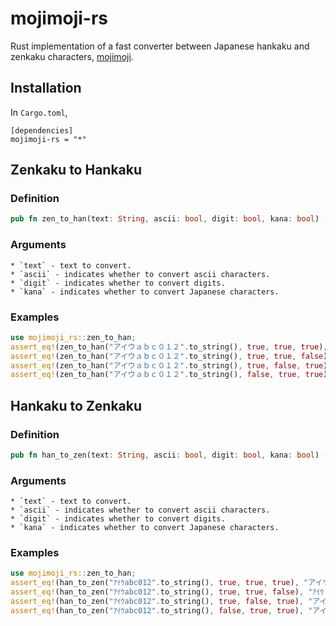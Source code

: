 # mojimoji-rs
Rust implementation of a fast converter between Japanese hankaku and zenkaku characters, [mojimoji](https://github.com/studio-ousia/mojimoji).

## Installation
In `Cargo.toml`,
```
[dependencies]  
mojimoji-rs = "*"
```

## Zenkaku to Hankaku
### Definition
```rust
pub fn zen_to_han(text: String, ascii: bool, digit: bool, kana: bool) -> String
```
### Arguments
```
* `text` - text to convert.
* `ascii` - indicates whether to convert ascii characters.
* `digit` - indicates whether to convert digits.
* `kana` - indicates whether to convert Japanese characters.
```
### Examples
```rust
use mojimoji_rs::zen_to_han;
assert_eq!(zen_to_han("アイウａｂｃ０１２".to_string(), true, true, true), "ｱｲｳabc012".to_string());
assert_eq!(zen_to_han("アイウａｂｃ０１２".to_string(), true, true, false), "アイウabc012".to_string());
assert_eq!(zen_to_han("アイウａｂｃ０１２".to_string(), true, false, true), "ｱｲｳabc０１２".to_string());
assert_eq!(zen_to_han("アイウａｂｃ０１２".to_string(), false, true, true), "ｱｲｳａｂｃ012".to_string());
```
## Hankaku to Zenkaku

### Definition
```rust
pub fn han_to_zen(text: String, ascii: bool, digit: bool, kana: bool) -> String
```
### Arguments
```
* `text` - text to convert.
* `ascii` - indicates whether to convert ascii characters.
* `digit` - indicates whether to convert digits.
* `kana` - indicates whether to convert Japanese characters.
```
### Examples
```rust
use mojimoji_rs::zen_to_han;
assert_eq!(han_to_zen("ｱｲｳabc012".to_string(), true, true, true), "アイウａｂｃ０１２".to_string());
assert_eq!(han_to_zen("ｱｲｳabc012".to_string(), true, true, false), "ｱｲｳａｂｃ０１２".to_string());
assert_eq!(han_to_zen("ｱｲｳabc012".to_string(), true, false, true), "アイウａｂｃ012".to_string());
assert_eq!(han_to_zen("ｱｲｳabc012".to_string(), false, true, true), "アイウabc０１２".to_string());
```


